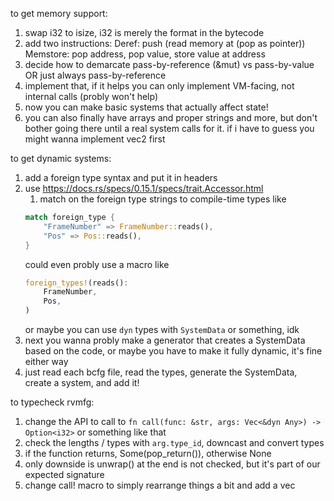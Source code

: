 to get memory support:

1. swap i32 to isize, i32 is merely the format in the bytecode
2. add two instructions:
	Deref: push (read memory at (pop as pointer))
	Memstore: pop address, pop value, store value at address
3. decide how to demarcate pass-by-reference (&mut) vs pass-by-value OR just always pass-by-reference
4. implement that, if it helps you can only implement VM-facing, not internal calls (probly won't help)
5. now you can make basic systems that actually affect state!
6. you can also finally have arrays and proper strings and more, but don't
bother going there until a real system calls for it. if i have to guess you
might wanna implement vec2 first

to get dynamic systems:

1. add a foreign type syntax and put it in headers
2. use https://docs.rs/specs/0.15.1/specs/trait.Accessor.html
	1. match on the foreign type strings to compile-time types like
	```rust
	match foreign_type {
		"FrameNumber" => FrameNumber::reads(),
		"Pos" => Pos::reads(),
	}
	```
	could even probly use a macro like
	```rust
	foreign_types!(reads():
		FrameNumber,
		Pos,
	)
	```
	or maybe you can use `dyn` types with `SystemData` or something, idk
3. next you wanna probly make a generator that creates a SystemData based
on the code, or maybe you have to make it fully dynamic, it's fine either way
4. just read each bcfg file, read the types, generate the SystemData, create
a system, and add it!

to typecheck rvmfg:

1. change the API to call to `fn call(func: &str, args: Vec<&dyn Any>) -> Option<i32>`
or something like that
2. check the lengths / types with `arg.type_id`, downcast and convert types
3. if the function returns, Some(pop_return()), otherwise None
4. only downside is unwrap() at the end is not checked, but it's part of our expected signature
5. change call! macro to simply rearrange things a bit and add a vec

